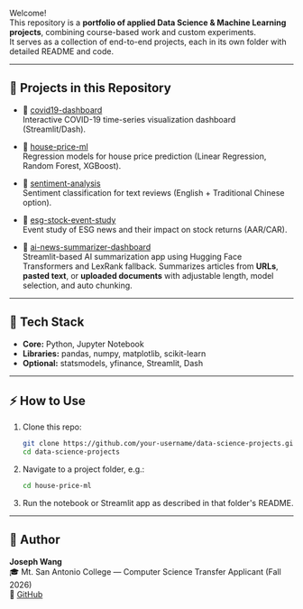 Welcome!  
This repository is a **portfolio of applied Data Science & Machine Learning projects**, combining course-based work and custom experiments.  
It serves as a collection of end-to-end projects, each in its own folder with detailed README and code.

---

## 🚀 Projects in this Repository

- 🦠 [covid19-dashboard](/data-science-projects-starter/data-science-projects/covid19-dashboard)  
  Interactive COVID-19 time-series visualization dashboard (Streamlit/Dash).

- 🏡 [house-price-ml](/data-science-projects-starter/data-science-projects/house-price-ml)  
  Regression models for house price prediction (Linear Regression, Random Forest, XGBoost).

- 💬 [sentiment-analysis](/data-science-projects-starter/data-science-projects/sentiment-analysis)  
  Sentiment classification for text reviews (English + Traditional Chinese option).

- 🌱 [esg-stock-event-study](/data-science-projects-starter/data-science-projects/esg-stock-event-study)  
  Event study of ESG news and their impact on stock returns (AAR/CAR).
  
- 📰 [ai-news-summarizer-dashboard](/data-science-projects-starter/data-science-projects/AI-News-Summarizer-Dashboard)  
  Streamlit-based AI summarization app using Hugging Face Transformers and LexRank fallback.
  Summarizes articles from **URLs**, **pasted text**, or **uploaded documents** with adjustable length, model selection, and auto chunking.
---

## 🧰 Tech Stack

- **Core:** Python, Jupyter Notebook  
- **Libraries:** pandas, numpy, matplotlib, scikit-learn  
- **Optional:** statsmodels, yfinance, Streamlit, Dash  

---

## ⚡ How to Use

1. Clone this repo:
   ```bash
   git clone https://github.com/your-username/data-science-projects.git
   cd data-science-projects
   ```

2. Navigate to a project folder, e.g.:
   ```bash
   cd house-price-ml
   ```

3. Run the notebook or Streamlit app as described in that folder's README.

---

## 👤 Author

**Joseph Wang**  
🎓 Mt. San Antonio College — Computer Science Transfer Applicant (Fall 2026)  
🔗 [GitHub](https://github.com/Joseph20041118)
